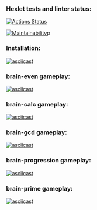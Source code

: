 ### Hexlet tests and linter status:
[![Actions Status](https://github.com/Dw4rfSt4r/python-project-49/workflows/hexlet-check/badge.svg)](https://github.com/Dw4rfSt4r/python-project-49/actions)

[![Maintainability](https://api.codeclimate.com/v1/badges/7691cc9d187d71252bbe/maintainability)](https://codeclimate.com/github/Dw4rfSt4r/python-project-49/maintainability)p

### Installation:
[![asciicast](https://asciinema.org/a/8O41n2ya0Z6IRscyIN5kkVwoc.svg)](https://asciinema.org/a/8O41n2ya0Z6IRscyIN5kkVwoc)

### brain-even gameplay:
[![asciicast](https://asciinema.org/a/xKKMPhLcs9lrcRhHF47vSCMdV.svg)](https://asciinema.org/a/xKKMPhLcs9lrcRhHF47vSCMdV)

### brain-calc gameplay:
[![asciicast](https://asciinema.org/a/KQn76g2HyD3i16WTB2KI1vkXQ.svg)](https://asciinema.org/a/KQn76g2HyD3i16WTB2KI1vkXQ)

### brain-gcd gameplay:
[![asciicast](https://asciinema.org/a/yLtUFyVPbHlQfDz8iNFGCZXv1.svg)](https://asciinema.org/a/yLtUFyVPbHlQfDz8iNFGCZXv1)

### brain-progression gameplay:
[![asciicast](https://asciinema.org/a/XOCnDgCDQHGCq5AeMc2x4WwGf.svg)](https://asciinema.org/a/XOCnDgCDQHGCq5AeMc2x4WwGf)

### brain-prime gameplay:
[![asciicast](https://asciinema.org/a/v54tZcyLshtN6bfNyQU5dkmD5.svg)](https://asciinema.org/a/v54tZcyLshtN6bfNyQU5dkmD5)
